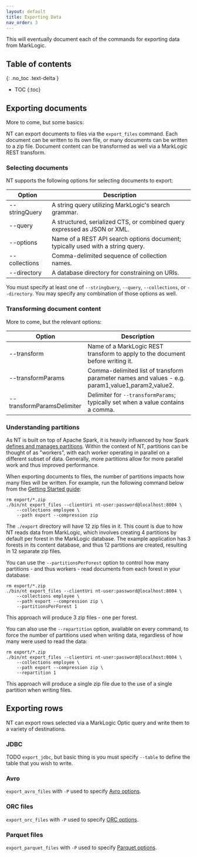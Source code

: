 ```yaml
---
layout: default
title: Exporting Data
nav_order: 3
---
```


This will eventually document each of the commands for exporting data from MarkLogic.

## Table of contents
{: .no_toc .text-delta }

- TOC
{:toc}

## Exporting documents

More to come, but some basics:

NT can export documents to files via the `export_files` command. Each document can be written to its own file, or many
documents can be written to a zip file. Document content can be transformed as well via a MarkLogic REST transform.

### Selecting documents

NT supports the following options for selecting documents to export:

| Option | Description                                                               | 
| --- |---------------------------------------------------------------------------|
| --stringQuery | A string query utilizing MarkLogic's search grammar.                      |
| --query | A structured, serialized CTS, or combined query expressed as JSON or XML. |
| --options | Name of a REST API search options document; typically used with a string query. |
| --collections | Comma-delimited sequence of collection names.                             |
| --directory | A database directory for constraining on URIs.                            |

You must specify at least one of `--stringQuery`, `--query`, `--collections`, or `--directory`. You may specify any
combination of those options as well.

### Transforming document content

More to come, but the relevant options:

| Option | Description | 
| --- | --- |
| --transform | Name of a MarkLogic REST transform to apply to the document before writing it. |
| --transformParams | Comma-delimited list of transform parameter names and values - e.g. param1,value1,param2,value2. |
| --transformParamsDelimiter | Delimiter for `--transformParams`; typically set when a value contains a comma. |

### Understanding partitions

As NT is built on top of Apache Spark, it is heavily influenced by how Spark 
[defines and manages partitions](https://sparkbyexamples.com/spark/spark-partitioning-understanding/). Within the 
context of NT, partitions can be thought of as "workers", with each worker operating in parallel on a different subset
of data. Generally, more partitions allow for more parallel work and thus improved performance.

When exporting documents to files, the number of partitions impacts how many files will be written. For example, run 
the following command below from the [Getting Started guide](getting-started.md):

```
rm export/*.zip
./bin/nt export_files --clientUri nt-user:password@localhost:8004 \
    --collections employee \
    --path export --compression zip
```

The `./export` directory will have 12 zip files in it. This count is due to how NT reads data from MarkLogic,
which involves creating 4 partitions by default per forest in the MarkLogic database. The example application has 3 
forests in its content database, and thus 12 partitions are created, resulting in 12 separate zip files. 

You can use the `--partitionsPerForest` option to control how many partitions - and thus workers - read documents
from each forest in your database:

```
rm export/*.zip
./bin/nt export_files --clientUri nt-user:password@localhost:8004 \
    --collections employee \
    --path export --compression zip \
    --partitionsPerForest 1
```

This approach will produce 3 zip files - one per forest. 

You can also use the `--repartition` option, available on every command, to force the number of partitions used when
writing data, regardless of how many were used to read the data:

```
rm export/*.zip
./bin/nt export_files --clientUri nt-user:password@localhost:8004 \
    --collections employee \
    --path export --compression zip \
    --repartition 1
```

This approach will produce a single zip file due to the use of a single partition when writing files. 

## Exporting rows

NT can export rows selected via a MarkLogic Optic query and write them to a variety of destinations.

### JDBC

TODO `export_jdbc`, but basic thing is you must specify `--table` to define the table that you wish to write.

### Avro

`export_avro_files` with `-P` used to specify [Avro options](https://spark.apache.org/docs/latest/sql-data-sources-avro.html).

### ORC files

`export_orc_files` with `-P` used to specify [ORC options](https://spark.apache.org/docs/latest/sql-data-sources-orc.html).

### Parquet files

`export_parquet_files` with `-P` used to specify [Parquet options](https://spark.apache.org/docs/latest/sql-data-sources-parquet.html).

